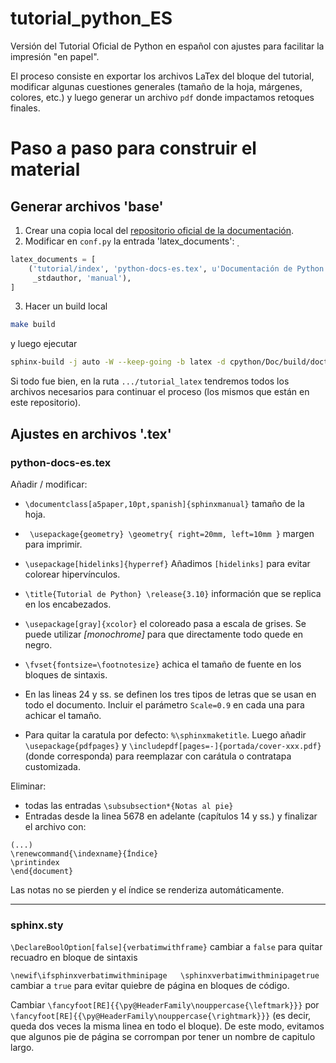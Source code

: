 # tutorial_python_ES
Versión del Tutorial Oficial de Python en español con ajustes para facilitar la impresión "en papel".

El proceso consiste en exportar los archivos LaTex del bloque del tutorial, modificar algunas cuestiones generales (tamaño de la hoja, márgenes, colores, etc.) y luego generar un archivo `pdf` donde impactamos retoques finales.

# Paso a paso para construir el material
## Generar archivos 'base'
1. Crear una copia local del [repositorio oficial de la documentación](https://github.com/python/python-docs-es).
2. Modificar en `conf.py` la entrada 'latex_documents':
̣
```python
latex_documents = [
    ('tutorial/index', 'python-docs-es.tex', u'Documentación de Python en Español',
     _stdauthor, 'manual'),
]
```
3. Hacer un build local
```bash
make build
```
y luego ejecutar
```bash
sphinx-build -j auto -W --keep-going -b latex -d cpython/Doc/build/doctree/tutorial -D language=es . tutorial_latex
```
Si todo fue bien, en la ruta `.../tutorial_latex` tendremos todos los archivos necesarios para continuar el proceso (los mismos que están en este repositorio).

## Ajustes en archivos '.tex'
### python-docs-es.tex
Añadir / modificar:
- `\documentclass[a5paper,10pt,spanish]{sphinxmanual}` tamaño de la hoja.

- `
\usepackage{geometry}
\geometry{
 right=20mm,
 left=10mm
 }` margen para imprimir.

- `\usepackage[hidelinks]{hyperref}` Añadimos `[hidelinks]` para evitar colorear hipervínculos.

- `\title{Tutorial de Python}
\release{3.10}` información que se replica en los encabezados. 

- `\usepackage[gray]{xcolor}` el coloreado pasa a escala de grises. Se puede utilizar _[monochrome]_ para que directamente todo quede en negro.
- `\fvset{fontsize=\footnotesize}` achica el tamaño de fuente en los bloques de sintaxis.
- En las lineas 24 y ss. se definen los tres tipos de letras que se usan en todo el documento. Incluir el parámetro `Scale=0.9` en cada una para achicar el tamaño.
- Para quitar la caratula por defecto: `%\sphinxmaketitle`. Luego añadir `\usepackage{pdfpages}` y `\includepdf[pages=-]{portada/cover-xxx.pdf}` (donde corresponda) para reemplazar con carátula o contratapa customizada.

Eliminar:
- todas las entradas `\subsubsection*{Notas al pie}` 
- Entradas desde la linea 5678 en adelante (capítulos 14 y ss.) y finalizar el archivo con:
```
(...)
\renewcommand{\indexname}{Índice}
\printindex
\end{document}
```
Las notas no se pierden y el índice se renderiza automáticamente.

---
### sphinx.sty

`\DeclareBoolOption[false]{verbatimwithframe}` cambiar a `false` para quitar recuadro en bloque de sintaxis

`\newif\ifsphinxverbatimwithminipage   \sphinxverbatimwithminipagetrue` cambiar a `true` para evitar quiebre de página en bloques de código.

Cambiar `\fancyfoot[RE]{{\py@HeaderFamily\nouppercase{\leftmark}}}` por `\fancyfoot[RE]{{\py@HeaderFamily\nouppercase{\rightmark}}}` (es decir, queda dos veces la misma linea en todo el bloque). De este modo, evitamos que algunos pie de página se corrompan por tener un nombre de capitulo largo. 

